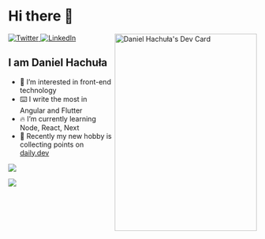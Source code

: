 # Hi there 👋

<div align="left">
  <a href="https://twitter.com/Daniel67570969">
    <img
      src="https://img.shields.io/twitter/follow/omBratteng?label=Twitter&logo=twitter&style=flat-square&color=1da1f2&logoColor=ffffff"
      alt="Twitter"
    />
  </a>
  <a href="https://www.linkedin.com/in/daniel-hachula">
    <img
      src="https://img.shields.io/static/v1?logo=linkedin&style=flat-square&color=0072b1&label=LinkedIn&message=%E2%98%86"
      alt="LinkedIn"
    />
  </a>

  <a href="https://api.daily.dev/Proxydeer" target="_blank">
    <img
      width="288"
      height="400"
      align="right"
      src="https://api.daily.dev/devcards/e07dcd94aa994388931c48bc7ed76d56.png?r=6vk"
      alt="Daniel Hachuła's Dev Card"
    />
  </a>
</div>

## I am Daniel Hachuła

- 👀 I’m interested in front-end technology
- ⌨️ I write the most in Angular and Flutter
- 🔥 I’m currently learning Node, React, Next
- 💪 Recently my new hobby is collecting points on [daily.dev](https://daily.dev/)
  

<p align="left">
  <a href="https://skillicons.dev">
    <img src="https://skillicons.dev/icons?i=angular,reactivex,flutter,dart,react,nextjs,ts,js,html,css,sass,nodejs,nestjs,spring&perline=8" />
  </a>
</p>


<p align="left">
  <a href="https://skillicons.dev">
    <img src="https://skillicons.dev/icons?i=supabase,firebase,gcp,git,docker,figma,bootstrap,jenkins,postgres,postman,bash,redux,regex,vite,vscode,webpack&perline=8" />
  </a>
</p>
